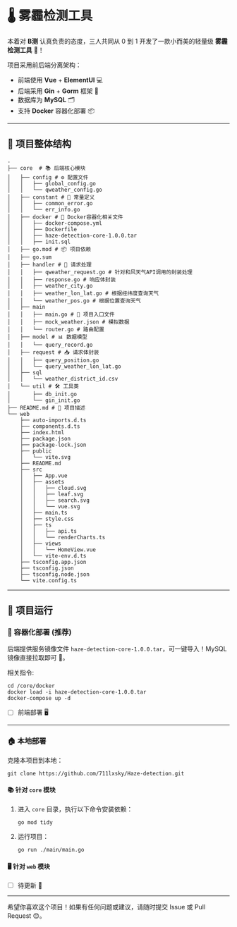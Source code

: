 # 🌡️ 雾霾检测工具

本着对 **B测** 认真负责的态度，三人共同从 0 到 1 开发了一款小而美的轻量级 **雾霾检测工具** 🎉！

项目采用前后端分离架构：
- 前端使用 **Vue** + **ElementUI** 💻
- 后端采用 **Gin** + **Gorm** 框架 🚀
- 数据库为 **MySQL** 🗂️
- 支持 **Docker** 容器化部署 📦

---

## 📂 项目整体结构

```shell
.
├── core  # 📚 后端核心模块
│   ├── config # ⚙️ 配置文件
│   │   ├── global_config.go
│   │   └── qweather_config.go
│   ├── constant # 🔧 常量定义
│   │   ├── common_error.go
│   │   └── err_info.go
│   ├── docker # 🐳 Docker容器化相关文件
│   │   ├── docker-compose.yml
│   │   ├── Dockerfile
│   │   ├── haze-detection-core-1.0.0.tar
│   │   ├── init.sql
│   ├── go.mod # 📦 项目依赖
│   ├── go.sum
│   ├── handler # 📩 请求处理
│   │   ├── qweather_request.go # 针对和风天气API调用的封装处理
│   │   ├── response.go # 响应体封装
│   │   ├── weather_city.go
│   │   ├── weather_lon_lat.go # 根据经纬度查询天气
│   │   └── weather_pos.go # 根据位置查询天气
│   ├── main
│   │   ├── main.go # 🏁 项目入口文件
│   │   ├── mock_weather.json # 模拟数据
│   │   └── router.go # 路由配置
│   ├── model # 📊 数据模型
│   │   └── query_record.go
│   ├── request # 📥 请求体封装
│   │   ├── query_position.go
│   │   └── query_weather_lon_lat.go
│   ├── sql
│   │   └── weather_district_id.csv
│   └── util # 🛠️ 工具类
│       ├── db_init.go
│       └── gin_init.go
├── README.md # 📜 项目描述
└── web
    ├── auto-imports.d.ts
    ├── components.d.ts
    ├── index.html
    ├── package.json
    ├── package-lock.json
    ├── public
    │   └── vite.svg
    ├── README.md
    ├── src
    │   ├── App.vue
    │   ├── assets
    │   │   ├── cloud.svg
    │   │   ├── leaf.svg
    │   │   ├── search.svg
    │   │   └── vue.svg
    │   ├── main.ts
    │   ├── style.css
    │   ├── ts
    │   │   ├── api.ts
    │   │   └── renderCharts.ts
    │   ├── views
    │   │   └── HomeView.vue
    │   └── vite-env.d.ts
    ├── tsconfig.app.json
    ├── tsconfig.json
    ├── tsconfig.node.json
    └── vite.config.ts
```

---

## 🚀 项目运行

### 🐳 容器化部署 (推荐)

后端提供服务镜像文件 `haze-detection-core-1.0.0.tar`，可一键导入！MySQL 镜像直接拉取即可 🎉。

相关指令:
```shell
cd /core/docker
docker load -i haze-detection-core-1.0.0.tar
docker-compose up -d
```

- [ ] 前端部署 🖥️

---

### 🏠 本地部署

克隆本项目到本地：
```shell
git clone https://github.com/711lxsky/Haze-detection.git
```

#### 📚 针对 `core` 模块
1. 进入 `core` 目录，执行以下命令安装依赖：  
   ```shell
   go mod tidy
   ```
2. 运行项目：  
   ```shell
   go run ./main/main.go
   ```

#### 🖥️ 针对 `web` 模块
- [ ] 待更新 🔄

---

希望你喜欢这个项目！如果有任何问题或建议，请随时提交 Issue 或 Pull Request 😊。
